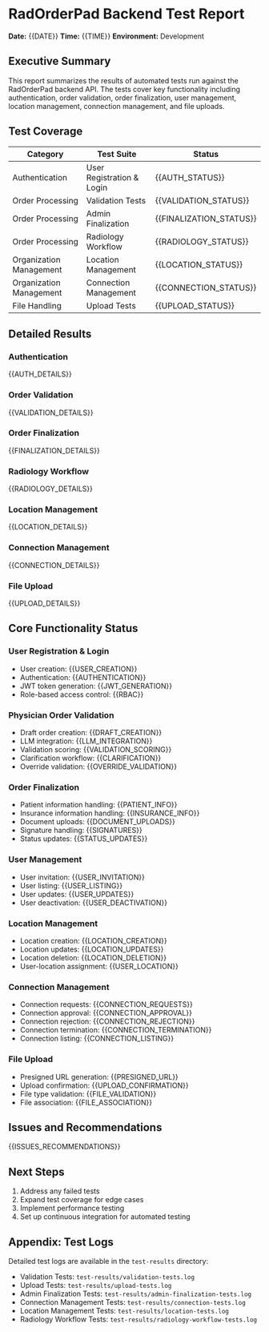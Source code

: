 # RadOrderPad Backend Test Report

**Date:** {{DATE}}
**Time:** {{TIME}}
**Environment:** Development

## Executive Summary

This report summarizes the results of automated tests run against the RadOrderPad backend API. The tests cover key functionality including authentication, order validation, order finalization, user management, location management, connection management, and file uploads.

## Test Coverage

| Category | Test Suite | Status |
|----------|------------|--------|
| Authentication | User Registration & Login | {{AUTH_STATUS}} |
| Order Processing | Validation Tests | {{VALIDATION_STATUS}} |
| Order Processing | Admin Finalization | {{FINALIZATION_STATUS}} |
| Order Processing | Radiology Workflow | {{RADIOLOGY_STATUS}} |
| Organization Management | Location Management | {{LOCATION_STATUS}} |
| Organization Management | Connection Management | {{CONNECTION_STATUS}} |
| File Handling | Upload Tests | {{UPLOAD_STATUS}} |

## Detailed Results

### Authentication

{{AUTH_DETAILS}}

### Order Validation

{{VALIDATION_DETAILS}}

### Order Finalization

{{FINALIZATION_DETAILS}}

### Radiology Workflow

{{RADIOLOGY_DETAILS}}

### Location Management

{{LOCATION_DETAILS}}

### Connection Management

{{CONNECTION_DETAILS}}

### File Upload

{{UPLOAD_DETAILS}}

## Core Functionality Status

### User Registration & Login

- User creation: {{USER_CREATION}}
- Authentication: {{AUTHENTICATION}}
- JWT token generation: {{JWT_GENERATION}}
- Role-based access control: {{RBAC}}

### Physician Order Validation

- Draft order creation: {{DRAFT_CREATION}}
- LLM integration: {{LLM_INTEGRATION}}
- Validation scoring: {{VALIDATION_SCORING}}
- Clarification workflow: {{CLARIFICATION}}
- Override validation: {{OVERRIDE_VALIDATION}}

### Order Finalization

- Patient information handling: {{PATIENT_INFO}}
- Insurance information handling: {{INSURANCE_INFO}}
- Document uploads: {{DOCUMENT_UPLOADS}}
- Signature handling: {{SIGNATURES}}
- Status updates: {{STATUS_UPDATES}}

### User Management

- User invitation: {{USER_INVITATION}}
- User listing: {{USER_LISTING}}
- User updates: {{USER_UPDATES}}
- User deactivation: {{USER_DEACTIVATION}}

### Location Management

- Location creation: {{LOCATION_CREATION}}
- Location updates: {{LOCATION_UPDATES}}
- Location deletion: {{LOCATION_DELETION}}
- User-location assignment: {{USER_LOCATION}}

### Connection Management

- Connection requests: {{CONNECTION_REQUESTS}}
- Connection approval: {{CONNECTION_APPROVAL}}
- Connection rejection: {{CONNECTION_REJECTION}}
- Connection termination: {{CONNECTION_TERMINATION}}
- Connection listing: {{CONNECTION_LISTING}}

### File Upload

- Presigned URL generation: {{PRESIGNED_URL}}
- Upload confirmation: {{UPLOAD_CONFIRMATION}}
- File type validation: {{FILE_VALIDATION}}
- File association: {{FILE_ASSOCIATION}}

## Issues and Recommendations

{{ISSUES_RECOMMENDATIONS}}

## Next Steps

1. Address any failed tests
2. Expand test coverage for edge cases
3. Implement performance testing
4. Set up continuous integration for automated testing

## Appendix: Test Logs

Detailed test logs are available in the `test-results` directory:

- Validation Tests: `test-results/validation-tests.log`
- Upload Tests: `test-results/upload-tests.log`
- Admin Finalization Tests: `test-results/admin-finalization-tests.log`
- Connection Management Tests: `test-results/connection-tests.log`
- Location Management Tests: `test-results/location-tests.log`
- Radiology Workflow Tests: `test-results/radiology-workflow-tests.log`